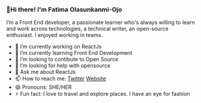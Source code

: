 ### 👋Hi there! I'm Fatima Olasunkanmi-Ojo

I’m a Front End developer, a passionate learner who's always willing to learn and work across technologies, a technical writer, an open-source enthusiast. I enjoyed working in teams.


- 🔭 I’m currently working on ReactJs
- 🌱 I’m currently learning Front End Development
- 👯 I’m looking to contibute to Open Source 
- 🤔 I’m looking for help with opensource
- 💬 Ask me about ReactJs
- 📫 How to reach me:
    [Twitter](@fatima_ola1)
    [Website](https://fatimaolasunkanmi.netlify.app/)    
- 😄 Pronouns: SHE/HER
- ⚡ Fun fact: I love to travel and explore places. I have an eye for fashion
